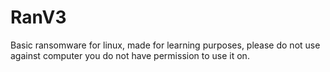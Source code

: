 # RanV3
Basic ransomware for linux, made for learning purposes, please do not use against computer you do not have permission to use it on.

